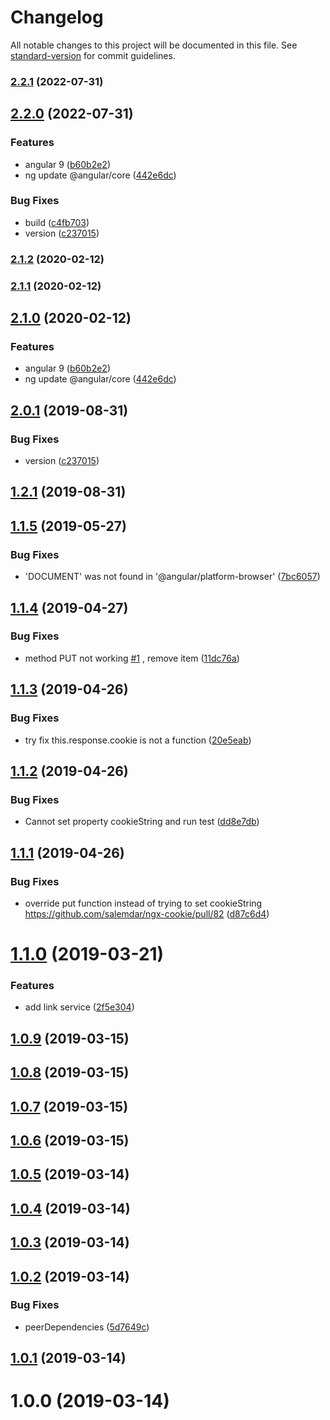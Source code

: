 # Changelog

All notable changes to this project will be documented in this file. See [standard-version](https://github.com/conventional-changelog/standard-version) for commit guidelines.

### [2.2.1](https://github.com/Gorniv/ngx-universal/compare/v2.2.0...v2.2.1) (2022-07-31)

## [2.2.0](https://github.com/Gorniv/ngx-universal/compare/v1.2.1...v2.2.0) (2022-07-31)


### Features

* angular 9 ([b60b2e2](https://github.com/Gorniv/ngx-universal/commit/b60b2e24347893de8f2c9bc7f310176a3743d373))
* ng update @angular/core ([442e6dc](https://github.com/Gorniv/ngx-universal/commit/442e6dc24611ce08791c0d517865d2b90789ef84))


### Bug Fixes

* build ([c4fb703](https://github.com/Gorniv/ngx-universal/commit/c4fb7030b85957b76a5141fece4fad8f3fc01297))
* version ([c237015](https://github.com/Gorniv/ngx-universal/commit/c237015d99c2f70d3f5a34e864d2e241ce1ae87c))

### [2.1.2](https://github.com/Gorniv/ngx-universal/compare/v2.1.1...v2.1.2) (2020-02-12)

### [2.1.1](https://github.com/Gorniv/ngx-universal/compare/v2.1.0...v2.1.1) (2020-02-12)

## [2.1.0](https://github.com/Gorniv/ngx-universal/compare/v2.0.1...v2.1.0) (2020-02-12)


### Features

* angular 9 ([b60b2e2](https://github.com/Gorniv/ngx-universal/commit/b60b2e24347893de8f2c9bc7f310176a3743d373))
* ng update @angular/core ([442e6dc](https://github.com/Gorniv/ngx-universal/commit/442e6dc24611ce08791c0d517865d2b90789ef84))

## [2.0.1](https://github.com/Gorniv/ngx-universal/compare/v1.2.1...v2.0.1) (2019-08-31)


### Bug Fixes

* version ([c237015](https://github.com/Gorniv/ngx-universal/commit/c237015))



## [1.2.1](https://github.com/Gorniv/ngx-universal/compare/v1.1.5...v1.2.1) (2019-08-31)



## [1.1.5](https://github.com/Gorniv/ngx-universal/compare/v1.1.4...v1.1.5) (2019-05-27)


### Bug Fixes

* 'DOCUMENT' was not found in '@angular/platform-browser' ([7bc6057](https://github.com/Gorniv/ngx-universal/commit/7bc6057))



## [1.1.4](https://github.com/Gorniv/ngx-universal/compare/v1.1.3...v1.1.4) (2019-04-27)


### Bug Fixes

* method PUT not working [#1](https://github.com/Gorniv/ngx-universal/issues/1) , remove item ([11dc76a](https://github.com/Gorniv/ngx-universal/commit/11dc76a))



## [1.1.3](https://github.com/Gorniv/ngx-universal/compare/v1.1.2...v1.1.3) (2019-04-26)


### Bug Fixes

*  try fix this.response.cookie is not a function ([20e5eab](https://github.com/Gorniv/ngx-universal/commit/20e5eab))



## [1.1.2](https://github.com/Gorniv/ngx-universal/compare/v1.1.1...v1.1.2) (2019-04-26)


### Bug Fixes

* Cannot set property cookieString and run test ([dd8e7db](https://github.com/Gorniv/ngx-universal/commit/dd8e7db))



## [1.1.1](https://github.com/Gorniv/ngx-universal/compare/v1.1.0...v1.1.1) (2019-04-26)


### Bug Fixes

* override put function instead of trying to set cookieString https://github.com/salemdar/ngx-cookie/pull/82 ([d87c6d4](https://github.com/Gorniv/ngx-universal/commit/d87c6d4))



# [1.1.0](https://github.com/Gorniv/ngx-universal/compare/v1.0.9...v1.1.0) (2019-03-21)


### Features

* add link service ([2f5e304](https://github.com/Gorniv/ngx-universal/commit/2f5e304))



## [1.0.9](https://github.com/Gorniv/ngx-universal/compare/v1.0.8...v1.0.9) (2019-03-15)



## [1.0.8](https://github.com/Gorniv/ngx-universal/compare/v1.0.7...v1.0.8) (2019-03-15)



## [1.0.7](https://github.com/Gorniv/ngx-universal/compare/v1.0.6...v1.0.7) (2019-03-15)



## [1.0.6](https://github.com/Gorniv/ngx-universal/compare/v1.0.5...v1.0.6) (2019-03-15)



## [1.0.5](https://github.com/Gorniv/ngx-universal/compare/v1.0.4...v1.0.5) (2019-03-14)



## [1.0.4](https://github.com/Gorniv/ngx-universal/compare/v1.0.3...v1.0.4) (2019-03-14)



## [1.0.3](https://github.com/Gorniv/ngx-universal/compare/v1.0.2...v1.0.3) (2019-03-14)



## [1.0.2](https://github.com/Gorniv/ngx-universal/compare/v1.0.1...v1.0.2) (2019-03-14)


### Bug Fixes

* peerDependencies ([5d7649c](https://github.com/Gorniv/ngx-universal/commit/5d7649c))



## [1.0.1](https://github.com/Gorniv/ngx-universal/compare/v1.0.0...v1.0.1) (2019-03-14)



# 1.0.0 (2019-03-14)

